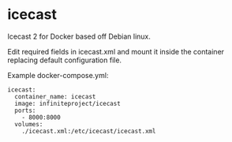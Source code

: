 # icecast
Icecast 2 for Docker based off Debian linux.

Edit required fields in icecast.xml and mount it inside the container replacing default configuration file.

Example docker-compose.yml:
```
icecast:
  container_name: icecast
  image: infiniteproject/icecast
  ports:
    - 8000:8000
  volumes:
    ./icecast.xml:/etc/icecast/icecast.xml
```
